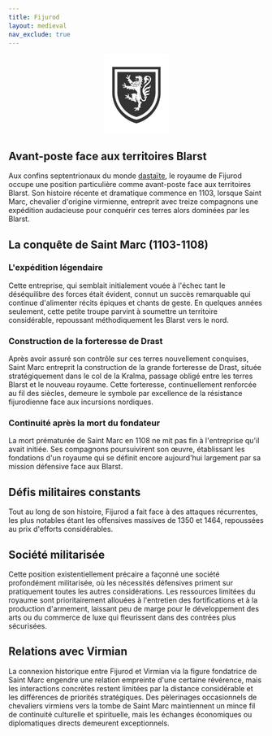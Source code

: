 ```yaml
---
title: Fijurod
layout: medieval
nav_exclude: true 
---
```


<img src="assets/armoiries/Fijurod.png" alt="Emerance" style="width: 25%; height: 50%; object-fit: cover;  display: block;margin-left: auto;margin-right: auto;">

## Avant-poste face aux territoires Blarst

Aux confins septentrionaux du monde [dastaïte](Dastaisme.html), le royaume de Fijurod occupe une position particulière comme avant-poste face aux territoires Blarst. Son histoire récente et dramatique commence en 1103, lorsque Saint Marc, chevalier d'origine virmienne, entreprit avec treize compagnons une expédition audacieuse pour conquérir ces terres alors dominées par les Blarst.

## La conquête de Saint Marc (1103-1108)

### L'expédition légendaire

Cette entreprise, qui semblait initialement vouée à l'échec tant le déséquilibre des forces était évident, connut un succès remarquable qui continue d'alimenter récits épiques et chants de geste. En quelques années seulement, cette petite troupe parvint à soumettre un territoire considérable, repoussant méthodiquement les Blarst vers le nord.

### Construction de la forteresse de Drast

Après avoir assuré son contrôle sur ces terres nouvellement conquises, Saint Marc entreprit la construction de la grande forteresse de Drast, située stratégiquement dans le col de la Kralma, passage obligé entre les terres Blarst et le nouveau royaume. Cette forteresse, continuellement renforcée au fil des siècles, demeure le symbole par excellence de la résistance fijurodienne face aux incursions nordiques.

### Continuité après la mort du fondateur

La mort prématurée de Saint Marc en 1108 ne mit pas fin à l'entreprise qu'il avait initiée. Ses compagnons poursuivirent son œuvre, établissant les fondations d'un royaume qui se définit encore aujourd'hui largement par sa mission défensive face aux Blarst.

## Défis militaires constants

Tout au long de son histoire, Fijurod a fait face à des attaques récurrentes, les plus notables étant les offensives massives de 1350 et 1464, repoussées au prix d'efforts considérables.

## Société militarisée

Cette position existentiellement précaire a façonné une société profondément militarisée, où les nécessités défensives priment sur pratiquement toutes les autres considérations. Les ressources limitées du royaume sont prioritairement allouées à l'entretien des fortifications et à la production d'armement, laissant peu de marge pour le développement des arts ou du commerce de luxe qui fleurissent dans des contrées plus sécurisées.

## Relations avec Virmian

La connexion historique entre Fijurod et Virmian via la figure fondatrice de Saint Marc engendre une relation empreinte d'une certaine révérence, mais les interactions concrètes restent limitées par la distance considérable et les différences de priorités stratégiques. Des pèlerinages occasionnels de chevaliers virmiens vers la tombe de Saint Marc maintiennent un mince fil de continuité culturelle et spirituelle, mais les échanges économiques ou diplomatiques directs demeurent exceptionnels.
